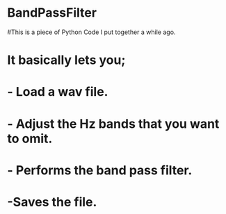 # BandPassFilter

#This is a piece of Python Code I put together a while ago.

# It basically lets you;

# - Load a wav file.

# - Adjust the Hz bands that you want to omit.

# - Performs the band pass filter.

# -Saves the file.
